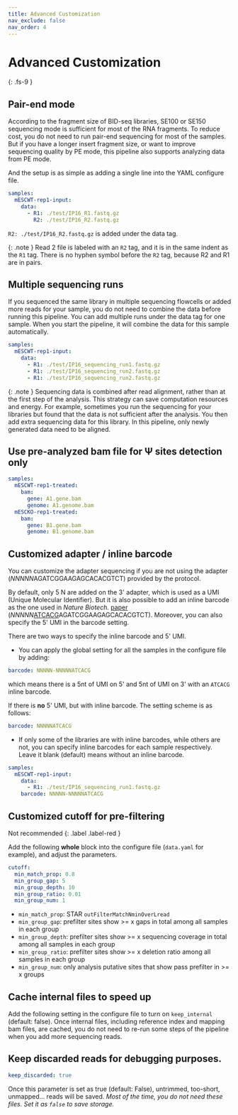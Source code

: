 ```yaml
---
title: Advanced Customization
nav_exclude: false
nav_order: 4
---
```


<!-- prettier-ignore-start -->
# Advanced Customization
{: .fs-9 }
<!-- prettier-ignore-end -->

## Pair-end mode

According to the fragment size of BID-seq libraries, SE100 or SE150 sequencing mode is sufficient for most of the RNA fragments.
To reduce cost, you do not need to run pair-end sequencing for most of the samples.
But if you have a longer insert fragment size, or want to improve sequencing quality by PE mode, this pipeline also supports analyzing data from PE mode.

And the setup is as simple as adding a single line into the YAML configure file.

```yaml
samples:
  mESCWT-rep1-input:
    data:
      - R1: ./test/IP16_R1.fastq.gz
        R2: ./test/IP16_R2.fastq.gz
```

`R2: ./test/IP16_R2.fastq.gz` is added under the data tag.

{: .note }
Read 2 file is labeled with an `R2` tag, and it is in the same indent as the `R1` tag. There is no hyphen symbol before the `R2` tag, because R2 and R1 are in pairs.

## Multiple sequencing runs

If you sequenced the same library in multiple sequencing flowcells or added more reads for your sample, you do not need to combine the data before running this pipeline.
You can add multiple runs under the data tag for one sample. When you start the pipeline, it will combine the data for this sample automatically.

```yaml
samples:
  mESCWT-rep1-input:
    data:
      - R1: ./test/IP16_sequencing_run1.fastq.gz
      - R1: ./test/IP16_sequencing_run2.fastq.gz
      - R1: ./test/IP16_sequencing_run2.fastq.gz
```

{: .note }
Sequencing data is combined after read alignment, rather than at the first step of the analysis. This strategy can save computation resources and energy. For example, sometimes you run the sequencing for your libraries but found that the data is not sufficient after the analysis.
You then add extra sequencing data for this library. In this pipeline, only newly generated data need to be aligned.

## Use pre-analyzed bam file for &Psi; sites detection only

```yaml
samples:
  mESCWT-rep1-treated:
    bam:
      gene: A1.gene.bam
      genome: A1.genome.bam
  mESCKO-rep1-treated:
    bam:
      gene: B1.gene.bam
      genome: B1.genome.bam
```

## Customized adapter / inline barcode

You can customize the adapter sequencing if you are not using the adapter (*NNNNN*AGATCGGAAGAGCACACGTCT) provided by the protocol.

By default, only 5 N are added on the 3' adapter, which is used as a UMI (Unique Molecular Identifier).
But it is also possible to add an inline barcode as the one used in _Nature Biotech._ [paper](https://www.nature.com/articles/s41587-022-01505-w#Sec12) (_NNNNN_<u>ATCACG</u>AGATCGGAAGAGCACACGTCT).
Moreover, you can also specify the 5' UMI in the barcode setting.

There are two ways to specify the inline barcode and 5' UMI.

- You can apply the global setting for all the samples in the configure file by adding:

```yaml
barcode: NNNNN-NNNNNATCACG
```

which means there is a 5nt of UMI on 5' and 5nt of UMI on 3' with an `ATCACG` inline barcode.

If there is **no** 5' UMI, but with inline barcode. The setting scheme is as follows:

```yaml
barcode: NNNNNATCACG
```

- If only some of the libraries are with inline barcodes, while others are not, you can specify inline barcodes for each sample respectively. Leave it blank (default) means without an inline barcode.

```yaml
samples:
  mESCWT-rep1-input:
    data:
      - R1: ./test/IP16_sequencing_run1.fastq.gz
    barcode: NNNNN-NNNNNATCACG
```

## Customized cutoff for pre-filtering

Not recommended
{: .label .label-red }

Add the following **whole** block into the configure file (`data.yaml` for example), and adjust the parameters.

```yaml
cutoff:
  min_match_prop: 0.8
  min_group_gap: 5
  min_group_depth: 10
  min_group_ratio: 0.01
  min_group_num: 1
```

- `min_match_prop`: STAR `outFilterMatchNminOverLread`
- `min_group_gap`: prefilter sites show >= x gaps in total among all samples in each group
- `min_group_depth`: prefilter sites show >= x sequencing coverage in total among all samples in each group
- `min_group_ratio`: prefilter sites show >= x deletion ratio among all samples in each group
- `min_group_num`: only analysis putative sites that show pass prefilter in >= x groups

## Cache internal files to speed up

Add the following setting in the configure file to turn on `keep_internal` (default: false). Once internal files, including reference index and mapping bam files, are cached, you do not need to re-run some steps of the pipeline when you add more sequencing reads.

## Keep discarded reads for debugging purposes.

```yaml
keep_discarded: true
```

Once this parameter is set as true (default: False), untrimmed, too-short, unmapped... reads will be saved.
_Most of the time, you do not need these files. Set it as `false` to save storage._
